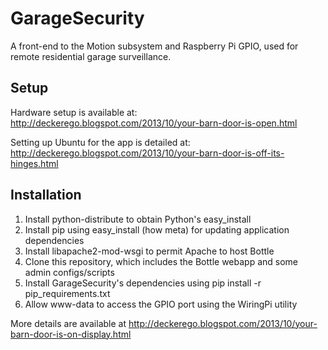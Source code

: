 GarageSecurity
==============

A front-end to the Motion subsystem and Raspberry Pi GPIO, used for remote residential garage surveillance.


Setup
-----

Hardware setup is available at: http://deckerego.blogspot.com/2013/10/your-barn-door-is-open.html

Setting up Ubuntu for the app is detailed at: http://deckerego.blogspot.com/2013/10/your-barn-door-is-off-its-hinges.html


Installation
------------

1. Install python-distribute to obtain Python's easy_install
2. Install pip using easy_install (how meta) for updating application dependencies
3. Install libapache2-mod-wsgi to permit Apache to host Bottle
4. Clone this repository, which includes the Bottle webapp and some admin configs/scripts
5. Install GarageSecurity's dependencies using pip install -r pip_requirements.txt
6. Allow www-data to access the GPIO port using the WiringPi utility

More details are available at http://deckerego.blogspot.com/2013/10/your-barn-door-is-on-display.html
